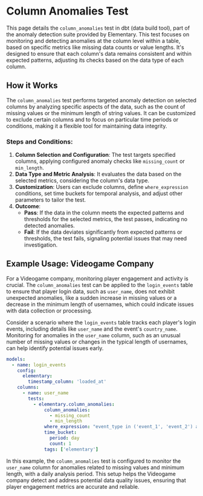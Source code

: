 # Column Anomalies Test

This page details the `column_anomalies` test in dbt (data build tool), part of the anomaly detection suite provided by Elementary. This test focuses on monitoring and detecting anomalies at the column level within a table, based on specific metrics like missing data counts or value lengths. It's designed to ensure that each column's data remains consistent and within expected patterns, adjusting its checks based on the data type of each column.

## How it Works

The `column_anomalies` test performs targeted anomaly detection on selected columns by analyzing specific aspects of the data, such as the count of missing values or the minimum length of string values. It can be customized to exclude certain columns and to focus on particular time periods or conditions, making it a flexible tool for maintaining data integrity.

### Steps and Conditions:

1. **Column Selection and Configuration**: The test targets specified columns, applying configured anomaly checks like `missing_count` or `min_length`.
2. **Data Type and Metric Analysis**: It evaluates the data based on the selected metrics, considering the column's data type.
3. **Customization**: Users can exclude columns, define `where_expression` conditions, set time buckets for temporal analysis, and adjust other parameters to tailor the test.
4. **Outcome**:
   - **Pass**: If the data in the column meets the expected patterns and thresholds for the selected metrics, the test passes, indicating no detected anomalies.
   - **Fail**: If the data deviates significantly from expected patterns or thresholds, the test fails, signaling potential issues that may need investigation.

## Example Usage: Videogame Company

For a Videogame company, monitoring player engagement and activity is crucial. The `column_anomalies` test can be applied to the `login_events` table to ensure that player login data, such as `user_name`, does not exhibit unexpected anomalies, like a sudden increase in missing values or a decrease in the minimum length of usernames, which could indicate issues with data collection or processing.

Consider a scenario where the `login_events` table tracks each player's login events, including details like `user_name` and the event's `country_name`. Monitoring for anomalies in the `user_name` column, such as an unusual number of missing values or changes in the typical length of usernames, can help identify potential issues early.

```yml
models:
  - name: login_events
    config:
      elementary:
        timestamp_column: 'loaded_at'
    columns:
      - name: user_name
        tests:
          - elementary.column_anomalies:
              column_anomalies:
                - missing_count
                - min_length
              where_expression: "event_type in ('event_1', 'event_2') and country_name != 'unwanted country'"
              time_bucket:
                period: day
                count: 1
              tags: ['elementary']
```

In this example, the `column_anomalies` test is configured to monitor the `user_name` column for anomalies related to missing values and minimum length, with a daily analysis period. This setup helps the Videogame company detect and address potential data quality issues, ensuring that player engagement metrics are accurate and reliable.